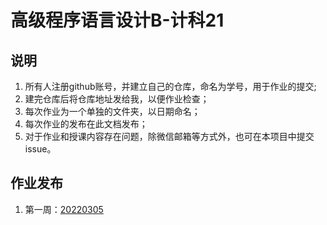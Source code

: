 # 高级程序语言设计B-计科21

## 说明
1. 所有人注册github账号，并建立自己的仓库，命名为学号，用于作业的提交;
2. 建完仓库后将仓库地址发给我，以便作业检查；
3. 每次作业为一个单独的文件夹，以日期命名；
4. 每次作业的发布在此文档发布；
5. 对于作业和授课内容存在问题，除微信邮箱等方式外，也可在本项目中提交issue。

## 作业发布
1. 第一周：[20220305](https://github.com/jiangxiang/JSNU_cpp_tutorial/blob/main/20220305.md)
